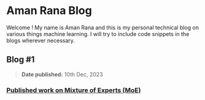 # Aman Rana Blog

Welcome ! My name is Aman Rana and this is my personal technical blog on various things machine learning. I will try to include code snippets in the blogs wherever necessary.


## Blog #1
> **Date published:** 10th Dec, 2023

### [Published work on Mixture of Experts (MoE)][def]

[def]: posts/published_work_on_mixture_of_experts.md
